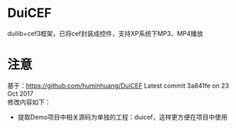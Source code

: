 # DuiCEF
duilib+cef3框架，已将cef封装成控件，支持XP系统下MP3、MP4播放

# 注意
基于：https://github.com/huminhuang/DuiCEF Latest commit 3a841fe on 23 Oct 2017  
修改内容如下：  
+ 提取Demo项目中相关源码为单独的工程：duicef，这样更方便在项目中使用
